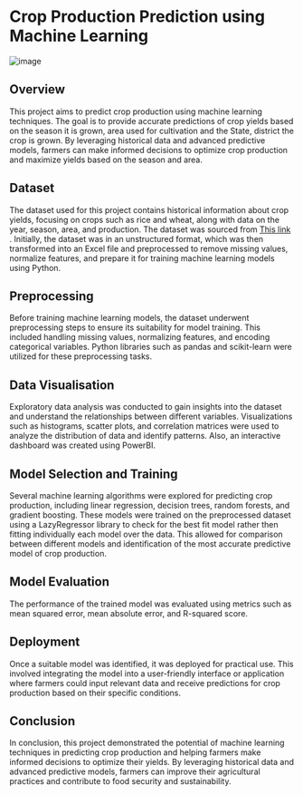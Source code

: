 # Crop Production Prediction using Machine Learning

![image](https://github.com/Lakshmi070/Crop-Production-Prediction/assets/105905798/1c86ceff-6a58-4864-933e-9b656306647d)


## Overview

This project aims to predict crop production using machine learning techniques. The goal is to provide accurate predictions of crop yields based on the season it is grown, area used for cultivation and the State, district the crop is grown. By leveraging historical data and advanced predictive models, farmers can make informed decisions to optimize crop production and maximize yields based on the season and area.

## Dataset

The dataset used for this project contains historical information about crop yields, focusing on crops such as rice and wheat, along with data on the year, season, area, and production. The dataset was sourced from [This link](https://www.aps.dac.gov.in/APY/Index.htm) . Initially, the dataset was in an unstructured format, which was then transformed into an Excel file and preprocessed to remove missing values, normalize features, and prepare it for training machine learning models using Python.

## Preprocessing
Before training machine learning models, the dataset underwent preprocessing steps to ensure its suitability for model training. This included handling missing values, normalizing features, and encoding categorical variables. Python libraries such as pandas and scikit-learn were utilized for these preprocessing tasks.

## Data Visualisation
Exploratory data analysis was conducted to gain insights into the dataset and understand the relationships between different variables. Visualizations such as histograms, scatter plots, and correlation matrices were used to analyze the distribution of data and identify patterns. Also, an interactive dashboard was created using PowerBI.

## Model Selection and Training
Several machine learning algorithms were explored for predicting crop production, including linear regression, decision trees, random forests, and gradient boosting. These models were trained on the preprocessed dataset using a LazyRegressor library to check for the best fit model rather then fitting individually each model over the data. This allowed for comparison between different models and identification of the most accurate predictive model of crop production.

## Model Evaluation
The performance of the trained model was evaluated using metrics such as mean squared error, mean absolute error, and R-squared score.

## Deployment
Once a suitable model was identified, it was deployed for practical use. This involved integrating the model into a user-friendly interface or application where farmers could input relevant data and receive predictions for crop production based on their specific conditions.

## Conclusion
In conclusion, this project demonstrated the potential of machine learning techniques in predicting crop production and helping farmers make informed decisions to optimize their yields. By leveraging historical data and advanced predictive models, farmers can improve their agricultural practices and contribute to food security and sustainability.
